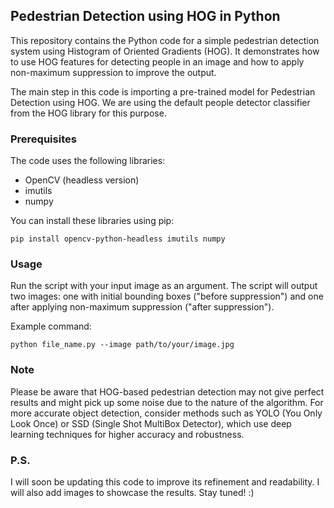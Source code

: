 ## Pedestrian Detection using HOG in Python

This repository contains the Python code for a simple pedestrian detection system using Histogram of Oriented Gradients (HOG). It demonstrates how to use HOG features for detecting people in an image and how to apply non-maximum suppression to improve the output.

The main step in this code is importing a pre-trained model for Pedestrian Detection using HOG. We are using the default people detector classifier from the HOG library for this purpose.

### Prerequisites

The code uses the following libraries:

- OpenCV (headless version)
- imutils
- numpy

You can install these libraries using pip:
```
pip install opencv-python-headless imutils numpy
```

### Usage

Run the script with your input image as an argument. The script will output two images: one with initial bounding boxes ("before suppression") and one after applying non-maximum suppression ("after suppression").

Example command:
```
python file_name.py --image path/to/your/image.jpg
```

### Note

Please be aware that HOG-based pedestrian detection may not give perfect results and might pick up some noise due to the nature of the algorithm. For more accurate object detection, consider methods such as YOLO (You Only Look Once) or SSD (Single Shot MultiBox Detector), which use deep learning techniques for higher accuracy and robustness.

### P.S.

I will soon be updating this code to improve its refinement and readability. I will also add images to showcase the results. Stay tuned! :)

